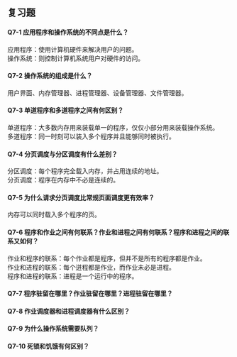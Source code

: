 ## 复习题
#### Q7-1 应用程序和操作系统的不同点是什么？
应用程序：使用计算机硬件来解决用户的问题。    
操作系统：则控制计算机系统用户对硬件的访问。    

#### Q7-2 操作系统的组成是什么？
用户界面、内存管理器、进程管理器、设备管理器、文件管理器。    

#### Q7-3 单道程序和多道程序之间有何区别？
单道程序：大多数内存用来装载单一的程序，仅仅小部分用来装载操作系统。   
多道程序：同一时刻可以装入多个程序并且能够同时被执行。   

#### Q7-4 分页调度与分区调度有什么差别？
分区调度：每个程序完全载入内存，并占用连续的地址。    
分页调度：程序在内存中不必是连续的。    

#### Q7-5 为什么请求分页调度比常规页面调度更有效率？
内存可以同时载入多个程序的页。    

#### Q7-6 程序和作业之间有何联系？作业和进程之间有何联系？程序和进程之间的联系又如何？
作业和程序的联系：每个作业都是程序，但并不是所有的程序都是作业。   
作业和进程的联系：每个迸程都是作业，而作业未必是进程。    
程序和进程的联系：进程是一个运行中的程序。   

#### Q7-7 程序驻留在哪里？作业驻留在哪里？进程驻留在哪里？


#### Q7-8 作业调度器和进程调度器有什么区别？


#### Q7-9 为什么操作系统需要队列？


#### Q7-10 死锁和饥饿有何区别？


